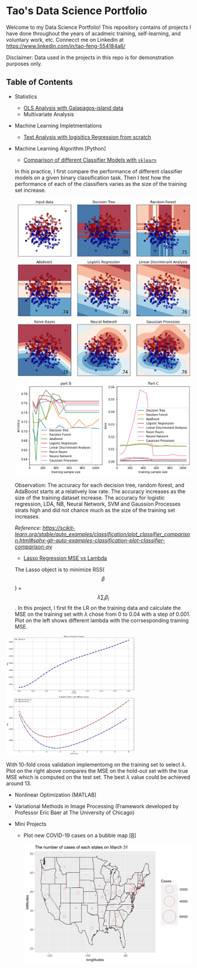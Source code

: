 # Tao's Data Science Portfolio

Welcome to my Data Science Portfolio! This repository contains of projects I have done throughout the years of acadmeic training, self-learning, and voluntary work, etc. Connecct me on Linkedin at https://www.linkedin.com/in/tao-feng-554184a6/ 

Disclaimer: Data used in the projects in this repo is for demonstration purposes only.

## Table of Contents 

* Statistics
  
  * [OLS Analysis with Galapagos-island data](https://rpubs.com/tf642228/657767)
  * Multivariate Analysis

* Machine Learning Impletmentations
  * [Text Analysis with logisitics Regression from scratch](https://medium.com/@tf642228/text-analysis-with-logistics-linear-model-in-python-35ceeb57f74c)
  
* Machine Learning Algorithm [Python]
  * [Comparison of different Classifier Models with `sklearn`](https://github.com/TaoFeng1234/Tao_Portfolio/blob/master/CompraisonofClassifers.ipynb)
  
   In this practice, I first compare the performance of different classifier models on a given binary classification task. Then I test how the performance of each of the classifiers varies as the size of the training set increase. 
  
   <img src="image/comparison.png" width = "600">
  
   <img src="image/comparison2.png" width = "600">
  
  Observation: The accuracy for each decision tree, random forest, and AdaBoost starts at a relatively low rate. The accuracy increases as the size of the training dataset increase. The accuracy for logistic regression, LDA, NB, Neural Network, SVM and Gaussion Processes strats high and did not chance much as the size of the training set increases. 
  
  *Reference: https://scikit-learn.org/stable/auto_examples/classification/plot_classifier_comparison.html#sphx-glr-auto-examples-classification-plot-classifier-comparison-py*
  

  * [Lasso Regression MSE vs Lambda](https://github.com/TaoFeng1234/Tao_Portfolio/blob/master/LassoEstimate.ipynb)
  
  The Lasso object is to minimize RSS($$\beta$$) + $$\lambda\sum_{i}\beta_{i}$$. 
  In this project, I first fit the LR on the training data and calculate the MSE on the training set with $\lambda$ chose from 0 to 0.04 with a step of 0.001. Plot on the left shows different lambda with the corrsesponding training MSE.
  
  
<img src="image/lass1.png" width = "350"> <img src="image/lass2.png" width = "350">
   
   
  
  With 10-fold cross validation implementomg on the training set to select $\lambda$. Plot on the right above compares the
MSE on the hold-out set with the true MSE which is computed on the test set. The best $\lambda$ value could be achieved around 13.

  
  
* Nonlinear Optimization (MATLAB)

* Variational Methods in Image Processing (Framework developed by Professor Eric Baer at The University of Chicago) 

* Mini Projects

  * Plot new COVID-19 cases on a bubble map [[R]](https://github.com/TaoFeng1234/Tao_Portfolio/blob/master/MiniProjects/co-vid19%20cases.Rmd)
    
    <img src="image/mar30covidcases.png" width = "500" length = "400">
